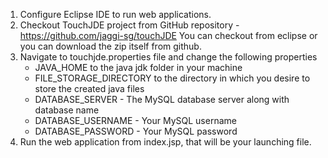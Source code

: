 1. Configure Eclipse IDE to run web applications.
2. Checkout TouchJDE project from GitHub repository - https://github.com/jaggi-sg/touchJDE
You can checkout from eclipse or you can download the zip itself from github.
3. Navigate to touchjde.properties file and change the following properties
   - JAVA_HOME to the java jdk folder in your machine
   - FILE_STORAGE_DIRECTORY to the directory in which you desire to store the created java files
   - DATABASE_SERVER - The MySQL database server along with database name
   - DATABASE_USERNAME - Your MySQL username
   - DATABASE_PASSWORD - Your MySQL password
4. Run the web application from index.jsp, that will be your launching file.
